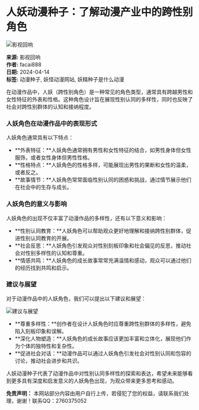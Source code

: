 # 人妖动漫种子：了解动漫产业中的跨性别角色

![影视回响](https://www.zt-huanbao.com/zb_users/upload/2024/03/202403171710672552664567.png)

**来源:** 影视回响  
**作者:** facai888  
**日期:** 2024-04-14  
**标签:** 动漫种子, 妖怪动漫网站, 妖精种子是什么动漫  

在动漫作品中，人妖（跨性别角色）是一种常见的角色类型，通常具有跨越男性和女性特征的外表和性格。这种角色设计旨在展现性别认同的多样性，同时也反映了社会对跨性别群体的认知和接纳程度。

### 人妖角色在动漫作品中的表现形式

人妖角色通常具有以下特点：

-   **外表特征：**人妖角色通常拥有男性和女性特征的结合，如男性身体但女性服饰，或者女性身体但男性性格。
-   **性格特点：**人妖角色的性格多样，可能展现出男性的果断和女性的温柔，或者反之。
-   **故事情节：**人妖角色常常面临性别认同的困惑和挑战，通过情节展示他们在社会中的生存与成长。

### 人妖角色的意义与影响

人妖角色的出现不仅丰富了动漫作品的多样性，还有以下意义和影响：

-   **性别认同教育：**人妖角色可以帮助观众更好地理解和接纳跨性别群体，促进性别认同教育的开展。
-   **社会反思：**人妖角色引发观众对性别刻板印象和社会偏见的反思，推动社会对性别多样性的认知和尊重。
-   **情感共鸣：**人妖角色的成长故事常常充满温情和感动，观众可以通过他们的经历找到共鸣和启示。

### 建议与展望

对于动漫作品中的人妖角色，我们可以提出以下建议和展望：

![建议与展望](https://www.zt-huanbao.com/zb_users/upload/2024/04/20240414192930171309417044937.)

-   **尊重多样性：**创作者在设计人妖角色时应尊重跨性别群体的多样性，避免陷入刻板印象和误解。
-   **深化人物塑造：**人妖角色的成长故事应该更加丰富和立体化，展现他们作为个体的独特性和复杂性。
-   **促进社会对话：**动漫作品可以通过人妖角色引发社会对性别认同和包容的讨论，推动社会进步和共识。

人妖动漫种子代表了动漫作品中对性别认同多样性的探索和表达，希望未来能够看到更多具有深度和启发意义的人妖角色出现，为观众带来更多思考和感动。

**免责声明：** 本网站部分内容由用户自行上传，若侵犯了您的权益，请联系我们处理，谢谢！联系QQ：2760375052